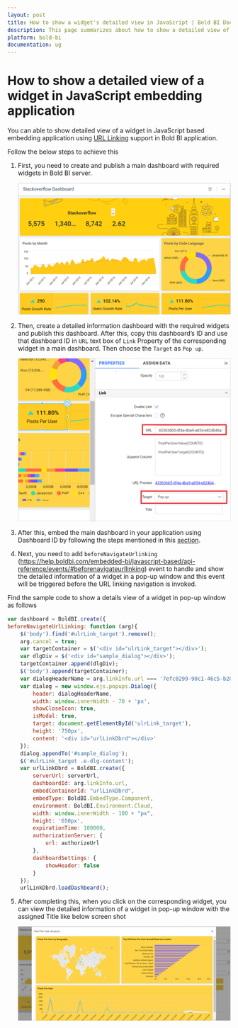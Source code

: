 ```yaml
---
layout: post
title: How to show a widget's detailed view in JavaScript | Bold BI Docs
description: This page summarizes about how to show a detailed view of a widget in dashboard embedded JavaScript application using Bold BI software.
platform: bold-bi
documentation: ug
---
```


# How to show a detailed view of a widget in JavaScript embedding application

You can able to show detailed view of a widget in JavaScript based embedding application using [URL Linking](https://help.boldbi.com/embedded-bi/visualizing-data/working-with-widgets/linking-urls-and-dashboards/) support in Bold BI application.

Follow the below steps to achieve this 

1. First, you need to create and publish a main dashboard with required widgets in Bold BI server.

    ![Main Dashboard](/static/assets/embedded/faq/images/main-dashboard.png)

2. Then, create a detailed information dashboard with the required widgets and publish this dashboard. After this, copy this dashboard’s ID and use that dashboard ID in `URL` text box of `Link` Property of the corresponding widget in a main dashboard. Then choose the `Target` as `Pop up`.

    ![Detailed Dashboard Id](/static/assets/embedded/faq/images/detailed-dashboard-id.png)

3. After this, embed the main dashboard in your application using Dashboard ID by following the steps mentioned in this [section](https://help.boldbi.com/embedded-bi/javascript-based/getting-started/#embed-using-dashboard-id).

4. Next, you need to add `beforeNavigateUrlinking` (https://help.boldbi.com/embedded-bi/javascript-based/api-reference/events/#beforenavigateurllinking) event to handle and show the detailed information of a widget in a pop-up window and this event will be triggered before the URL linking navigation is invoked.

Find the sample code to show a details view of a widget in pop-up window as follows

```js
var dashboard = BoldBI.create({ 
beforeNavigateUrlLinking: function (arg){
    $('body').find('#ulrLink_target').remove();
    arg.cancel = true;
    var targetContainer = $('<div id="ulrLink_target"></div>');
    var dlgDiv = $('<div id="sample_dialog"></div>');
    targetContainer.append(dlgDiv);
    $('body').append(targetContainer);
    var dialogHeaderName = arg.linkInfo.url === '7efc0299-90c1-46c5-b20b-3b1023d30387' ? 'Post Growth Analysis' : arg.linkInfo.url === 'dc6ea49d-a74b-448c-b272-e370b1376ab4' ? 'User Growth Analysis' : arg.linkInfo.url === '433636b5-df4a-4ba9-a854-e824b46ac434' ? 'Post Per User Analysis' : arg.model.dashboardName; // This code will set Title for the details information window based on the linked dashboard ID
    var dialog = new window.ejs.popups.Dialog({
        header: dialogHeaderName,
        width: window.innerWidth - 70 + 'px',
        showCloseIcon: true,
        isModal: true,
        target: document.getElementById('ulrLink_target'),
        height: '750px',
        content: '<div id="urlLinkDbrd"></div>'
    });
    dialog.appendTo('#sample_dialog');
    $('#ulrLink_target .e-dlg-content');
    var urlLinkDbrd = BoldBI.create({
        serverUrl: serverUrl,
        dashboardId: arg.linkInfo.url,
        embedContainerId: "urlLinkDbrd",
        embedType: BoldBI.EmbedType.Component,
        environment: BoldBI.Environment.Cloud,
        width: window.innerWidth - 100 + "px",
        height: '650px',
        expirationTime: 100000,
        authorizationServer: {
            url: authorizeUrl
        },
        dashboardSettings: {
            showHeader: false
        }
    });
    urlLinkDbrd.loadDashboard();
```

5. After completing this, when you click on the corresponding widget, you can view the detailed information of a widget in pop-up window with the assigned Title like below screen shot

    ![Detailed Info Pop-up](/static/assets/embedded/faq/images/detailed-info-pop-up.png)